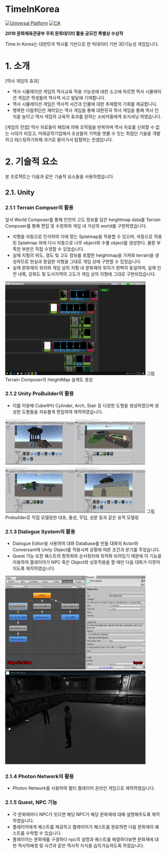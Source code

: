 # TimeInKorea
[![Universal Platform](https://img.shields.io/badge/Platform-Universal-darkgreen?logo=windows&logoColor=white)](https://docs.microsoft.com/ko-kr/windows/uwp/get-started/universal-application-platform-guide) [![C#](https://img.shields.io/badge/C%23-Unity-222?logo=Unity)](https://unity.com/).

**2019 문화체육관광부 주최 문화데이터 활용 공모전 특별상 수상작**

Time In Korea는 대한민국 역사를 기반으로 한 빅데이터 기반 3D기능성 게임입니다.

# 1. 소개
[역사 게임의 효과]
- 역사 시뮬레이션 게임의 역사교육 적용 가능성에 대한 소고에 따르면 역사 시뮬레이션 게임은 학생들의 역사적 사고 발달에 기여합니다.<br>
- 역사 시뮬레이션 게임은 역사적 사건과 인물에 대한 추체험의 기회를 제공합니다.<br>
- 행복한 다람쥐단은 재미있는 역사 게임을 통해 대한민국 역사 게임을 통해 역사 인식을 높이고 역사 게임의 교육적 효과를 원하는 소비자들에게 포지셔닝 하였습니다.

[게임의 컨셉]
 역사 자료들이 해킹에 의해 조작됨을 반복하며 역사 자료를 신뢰할 수 없는 시대가 되었고, 미래공학기업에서 조상들의 기억을 엿볼 수 잇는 최첨단 기술을 개발하고 테스팅하기위해 과거로 돌아가서 탐험하는 컨셉입니다.
 
 # 2. 기술적 요소
 
 본 프로젝트는 다음과 같은 기술적 요소들을 사용하였습니다.
 
 ## 2.1. Unity
 ### 2.1.1 Terrain Compser의 활용
 앞서 World Composer를 통해 인천의 고도 정보를 담은 heightmap data를 Terrain Composer를 통해 편집 및 수정하여 게임 내 가상의 world를 구현하였습니다.
 * 지형을 자동으로 인식하여 이에 맞는 Splatmap을 적용할 수 있으며, 자동으로 적용된 Splatmap 위에 다시 자동으로 나무 object와 수풀 object를 생성한다. 물론 부족한 부분은 직접 수정할 수 있었습니다.
 * 실제 지형의 위도, 경도 및 고도 정보를 포함한 heightmap을 가져와 terrain을 생성하므로 현실과 동일한 지형을 그대로 게임 상에 구현할 수 있었습니다.
 * 실제 문화재의 위치와 게임 상의 지형 내 문화재의 위치가 완벽히 동일하며, 실제 인천 내륙, 강화도 및 도서지역의 고도가 게임 상의 지형에 그대로 구현되었습니다.
<img src="heightMap.png" height="300px" width="450px">
그림 Terrain Composer의 HeightMap 설계도 생성

### 2.1.2 Unity ProBuilder의 활용
* 이를 이용해 Cube부터 Cylinder, Arch, Stair 등 다양한 도형을 생성하였으며 생성한 도형들을 자유롭게 편집하여 제작하였습니다.
<img src="probuilder.png" height="300px" width="450px">
그림 Probuilder로 직접 모델링한 대포, 돌성, 무덤, 성문 등과 같은 유적 모델링

### 2.1.3 Dialogue System의 활용
* Dialogue Editor을 사용하여 대화 Database를 만들 대화의 Actor와 Conversant에 Unity Object를 적용시켜 상황에 따른 조건과 분기를 주었습니다.
* Quest 기능 또한 퀘스트의 항목화와 순서정리에 최적화 되어있기 때문에 이 기능을 이용하여 플레이어가 NPC 혹은 Object와 상호작용을 할 때만 다음 대화가 이루어지도록 제작하였습니다.
<img src="dialouge1.png" height="300px" width="450px">
<img src="dialouge2.png" height="300px" width="450px">

### 2.1.4 Photon Network의 활용
* Photon Network를 사용하여 멀티 플레이어 온라인 게임으로 제작하였습니다.

### 2.1.5 Quest, NPC 기능
* 각 문화재마다 NPC가 잇으면 해당 NPC가 해당 문화재에 대해 설명해주도록 제작하였습니다.
* 플레이어에게 퀘스트를 제공하고 플레이어가 퀘스트를 완료하면 다음 문화재의 퀘스트를 수락할 수 있습니다.
* 플레이어는 문화재를 구경하다 npc의 설명과 퀘스트를 헤결하다보면  문화재에 대한 역사적배경 및 사건과 같은 역사적 지식을 습득가능하도록 하였습니다.


